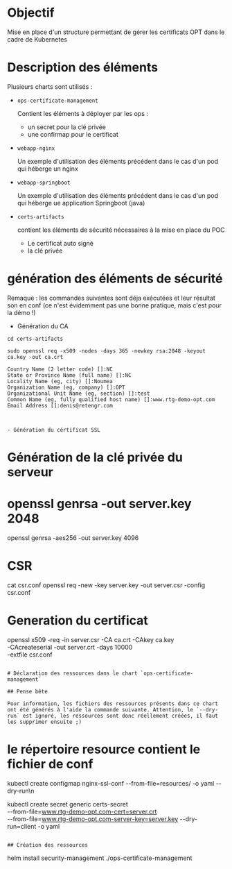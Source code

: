 # Objectif

Mise en place d'un structure permettant de gérer les certificats OPT dans le cadre de Kubernetes

# Description des éléments

Plusieurs charts sont utilisés :

* `ops-certificate-management`

    Contient les éléments à déployer par les ops :
    - un secret pour la clé privée
    - une confirmap pour le certificat

* `webapp-nginx`

    Un exemple d'utilisation des éléments précédent dans le cas d'un pod qui héberge un nginx

* `webapp-springboot`

    Un exemple d'utilisation des éléments précédent dans le cas d'un pod qui héberge ue application Springboot (java)

* `certs-artifacts`

    contient les éléments de sécurité nécessaires à la mise en place du POC

    - Le certificat auto signé
    - la clé privée


# génération des éléments de sécurité

Remaque : les commandes suivantes sont déja exécutées et leur résultat son en conf (ce n'est évidemment pas une bonne pratique, mais c'est pour la démo !)

- Génération du CA
```
cd certs-artifacts

sudo openssl req -x509 -nodes -days 365 -newkey rsa:2048 -keyout ca.key -out ca.crt

Country Name (2 letter code) []:NC
State or Province Name (full name) []:NC
Locality Name (eg, city) []:Noumea
Organization Name (eg, company) []:OPT
Organizational Unit Name (eg, section) []:test
Common Name (eg, fully qualified host name) []:www.rtg-demo-opt.com
Email Address []:denis@retengr.com



- Génération du cértificat SSL
```
# Génération de la clé privée du serveur
# openssl genrsa -out server.key 2048
openssl genrsa  -aes256 -out server.key 4096


# CSR
cat csr.conf
openssl req -new -key server.key -out server.csr -config csr.conf

# Generation du certificat
openssl x509 -req -in server.csr -CA ca.crt -CAkey ca.key \
    -CAcreateserial -out server.crt -days 10000 \
    -extfile csr.conf
```

# Déclaration des ressources dans le chart `ops-certificate-management`

## Pense bête

Pour information, les fichiers des ressources présents dans ce chart ont été générés à l'aide la commande suivante. Attention, le `--dry-run` est ignoré, les ressources sont donc réellement créées, il faut les supprimer ensuite ;)

```
# le répertoire resource contient le fichier de conf
kubectl create configmap nginx-ssl-conf --from-file=resources/ -o yaml --dry-run\n

kubectl create secret generic certs-secret \
--from-file=www.rtg-demo-opt.com-cert=server.crt \
--from-file=www.rtg-demo-opt.com-server-key=server.key --dry-run=client -o yaml
```

## Création des ressources

```
helm install security-management ./ops-certificate-management